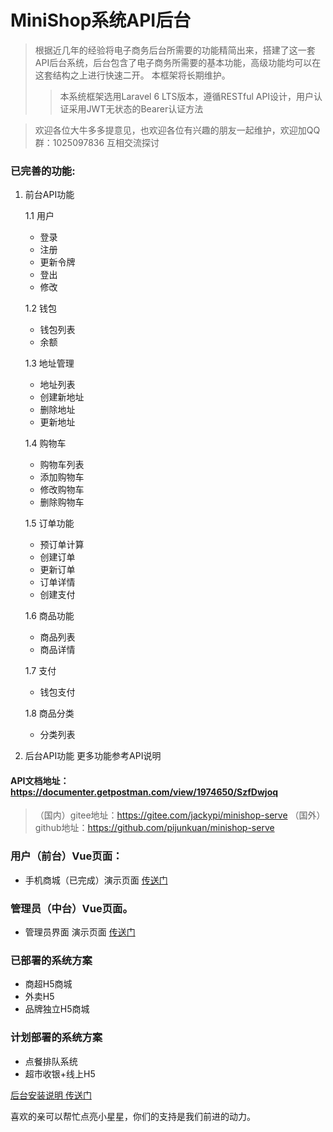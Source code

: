 # MiniShop系统API后台
>根据近几年的经验将电子商务后台所需要的功能精简出来，搭建了这一套API后台系统，后台包含了电子商务所需要的基本功能，高级功能均可以在这套结构之上进行快速二开。
本框架将长期维护。
> >本系统框架选用Laravel 6 LTS版本，遵循RESTful API设计，用户认证采用JWT无状态的Bearer认证方法

> 欢迎各位大牛多多提意见，也欢迎各位有兴趣的朋友一起维护，欢迎加QQ群：1025097836 互相交流探讨

### 已完善的功能:
1. 前台API功能

    1.1 用户
	* 登录
	* 注册
	* 更新令牌
	* 登出
	* 修改

    1.2 钱包
	* 钱包列表
	* 余额

    1.3 地址管理
	* 地址列表
	* 创建新地址
	* 删除地址
	* 更新地址

    1.4 购物车
	* 购物车列表
	* 添加购物车
	* 修改购物车
	* 删除购物车
	
    1.5 订单功能
	* 预订单计算
	* 创建订单
	* 更新订单
	* 订单详情
	* 创建支付
	
    1.6 商品功能
	* 商品列表
	* 商品详情
	
    1.7 支付
	* 钱包支付
    
    1.8 商品分类
	* 分类列表

2. 后台API功能
更多功能参考API说明


#### API文档地址：https://documenter.getpostman.com/view/1974650/SzfDwjoq

>（国内）gitee地址：https://gitee.com/jackypi/minishop-serve
>（国外）github地址：https://github.com/pijunkuan/minishop-serve

### 用户（前台）Vue页面：
* 手机商城（已完成）演示页面 [传送门](http://example.min-eshop.vip)

### 管理员（中台）Vue页面。
* 管理员界面 演示页面 [传送门](http://exa-back.min-eshop.vip/)

### 已部署的系统方案
* 商超H5商城
* 外卖H5
* 品牌独立H5商城

### 计划部署的系统方案
* 点餐排队系统
* 超市收银+线上H5

[后台安装说明 传送门](./serve/README.md)


喜欢的亲可以帮忙点亮小星星，你们的支持是我们前进的动力。